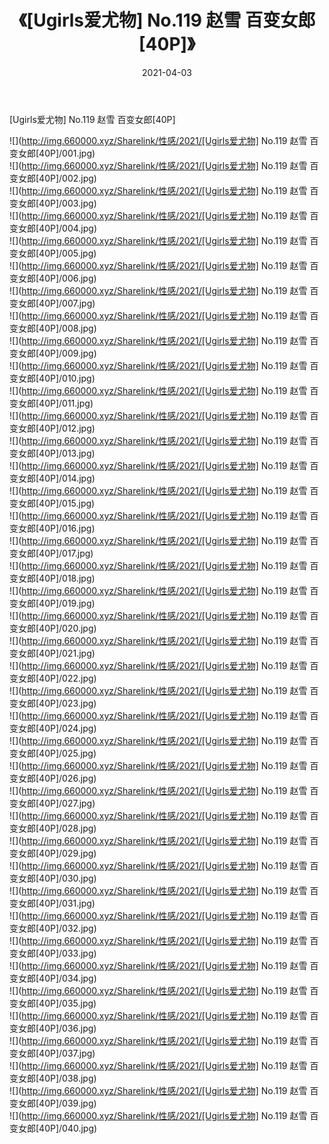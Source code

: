 ﻿---
layout: post
title:  《[Ugirls爱尤物] No.119 赵雪 百变女郎[40P]》
date:   2021-04-03
img: http://img.660000.xyz/Sharelink/性感/2021/[Ugirls爱尤物] No.119 赵雪 百变女郎[40P]/000.jpg
categories: [美女, 清纯, 唯美]
---

[Ugirls爱尤物] No.119 赵雪 百变女郎[40P]

  ![](http://img.660000.xyz/Sharelink/性感/2021/[Ugirls爱尤物] No.119 赵雪 百变女郎[40P]/001.jpg) <br> ![](http://img.660000.xyz/Sharelink/性感/2021/[Ugirls爱尤物] No.119 赵雪 百变女郎[40P]/002.jpg) <br> ![](http://img.660000.xyz/Sharelink/性感/2021/[Ugirls爱尤物] No.119 赵雪 百变女郎[40P]/003.jpg) <br> ![](http://img.660000.xyz/Sharelink/性感/2021/[Ugirls爱尤物] No.119 赵雪 百变女郎[40P]/004.jpg) <br> ![](http://img.660000.xyz/Sharelink/性感/2021/[Ugirls爱尤物] No.119 赵雪 百变女郎[40P]/005.jpg) <br> ![](http://img.660000.xyz/Sharelink/性感/2021/[Ugirls爱尤物] No.119 赵雪 百变女郎[40P]/006.jpg) <br> ![](http://img.660000.xyz/Sharelink/性感/2021/[Ugirls爱尤物] No.119 赵雪 百变女郎[40P]/007.jpg) <br> ![](http://img.660000.xyz/Sharelink/性感/2021/[Ugirls爱尤物] No.119 赵雪 百变女郎[40P]/008.jpg) <br> ![](http://img.660000.xyz/Sharelink/性感/2021/[Ugirls爱尤物] No.119 赵雪 百变女郎[40P]/009.jpg) <br> ![](http://img.660000.xyz/Sharelink/性感/2021/[Ugirls爱尤物] No.119 赵雪 百变女郎[40P]/010.jpg) <br> ![](http://img.660000.xyz/Sharelink/性感/2021/[Ugirls爱尤物] No.119 赵雪 百变女郎[40P]/011.jpg) <br> ![](http://img.660000.xyz/Sharelink/性感/2021/[Ugirls爱尤物] No.119 赵雪 百变女郎[40P]/012.jpg) <br> ![](http://img.660000.xyz/Sharelink/性感/2021/[Ugirls爱尤物] No.119 赵雪 百变女郎[40P]/013.jpg) <br> ![](http://img.660000.xyz/Sharelink/性感/2021/[Ugirls爱尤物] No.119 赵雪 百变女郎[40P]/014.jpg) <br> ![](http://img.660000.xyz/Sharelink/性感/2021/[Ugirls爱尤物] No.119 赵雪 百变女郎[40P]/015.jpg) <br> ![](http://img.660000.xyz/Sharelink/性感/2021/[Ugirls爱尤物] No.119 赵雪 百变女郎[40P]/016.jpg) <br> ![](http://img.660000.xyz/Sharelink/性感/2021/[Ugirls爱尤物] No.119 赵雪 百变女郎[40P]/017.jpg) <br> ![](http://img.660000.xyz/Sharelink/性感/2021/[Ugirls爱尤物] No.119 赵雪 百变女郎[40P]/018.jpg) <br> ![](http://img.660000.xyz/Sharelink/性感/2021/[Ugirls爱尤物] No.119 赵雪 百变女郎[40P]/019.jpg) <br> ![](http://img.660000.xyz/Sharelink/性感/2021/[Ugirls爱尤物] No.119 赵雪 百变女郎[40P]/020.jpg) <br> ![](http://img.660000.xyz/Sharelink/性感/2021/[Ugirls爱尤物] No.119 赵雪 百变女郎[40P]/021.jpg) <br> ![](http://img.660000.xyz/Sharelink/性感/2021/[Ugirls爱尤物] No.119 赵雪 百变女郎[40P]/022.jpg) <br> ![](http://img.660000.xyz/Sharelink/性感/2021/[Ugirls爱尤物] No.119 赵雪 百变女郎[40P]/023.jpg) <br> ![](http://img.660000.xyz/Sharelink/性感/2021/[Ugirls爱尤物] No.119 赵雪 百变女郎[40P]/024.jpg) <br> ![](http://img.660000.xyz/Sharelink/性感/2021/[Ugirls爱尤物] No.119 赵雪 百变女郎[40P]/025.jpg) <br> ![](http://img.660000.xyz/Sharelink/性感/2021/[Ugirls爱尤物] No.119 赵雪 百变女郎[40P]/026.jpg) <br> ![](http://img.660000.xyz/Sharelink/性感/2021/[Ugirls爱尤物] No.119 赵雪 百变女郎[40P]/027.jpg) <br> ![](http://img.660000.xyz/Sharelink/性感/2021/[Ugirls爱尤物] No.119 赵雪 百变女郎[40P]/028.jpg) <br> ![](http://img.660000.xyz/Sharelink/性感/2021/[Ugirls爱尤物] No.119 赵雪 百变女郎[40P]/029.jpg) <br> ![](http://img.660000.xyz/Sharelink/性感/2021/[Ugirls爱尤物] No.119 赵雪 百变女郎[40P]/030.jpg) <br> ![](http://img.660000.xyz/Sharelink/性感/2021/[Ugirls爱尤物] No.119 赵雪 百变女郎[40P]/031.jpg) <br> ![](http://img.660000.xyz/Sharelink/性感/2021/[Ugirls爱尤物] No.119 赵雪 百变女郎[40P]/032.jpg) <br> ![](http://img.660000.xyz/Sharelink/性感/2021/[Ugirls爱尤物] No.119 赵雪 百变女郎[40P]/033.jpg) <br> ![](http://img.660000.xyz/Sharelink/性感/2021/[Ugirls爱尤物] No.119 赵雪 百变女郎[40P]/034.jpg) <br> ![](http://img.660000.xyz/Sharelink/性感/2021/[Ugirls爱尤物] No.119 赵雪 百变女郎[40P]/035.jpg) <br> ![](http://img.660000.xyz/Sharelink/性感/2021/[Ugirls爱尤物] No.119 赵雪 百变女郎[40P]/036.jpg) <br> ![](http://img.660000.xyz/Sharelink/性感/2021/[Ugirls爱尤物] No.119 赵雪 百变女郎[40P]/037.jpg) <br> ![](http://img.660000.xyz/Sharelink/性感/2021/[Ugirls爱尤物] No.119 赵雪 百变女郎[40P]/038.jpg) <br> ![](http://img.660000.xyz/Sharelink/性感/2021/[Ugirls爱尤物] No.119 赵雪 百变女郎[40P]/039.jpg) <br> ![](http://img.660000.xyz/Sharelink/性感/2021/[Ugirls爱尤物] No.119 赵雪 百变女郎[40P]/040.jpg) <br>